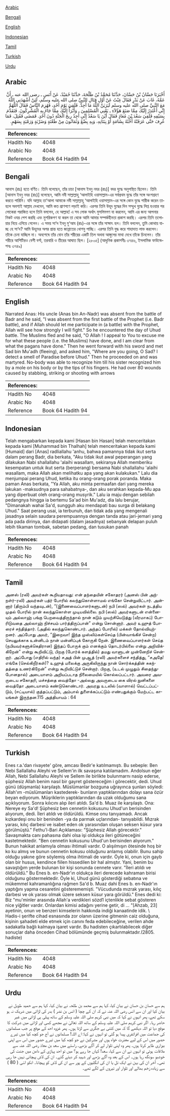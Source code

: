 [Arabic](#arabic)

[Bengali](#bengali)

[English](#english)

[Indonesian](#indonesian)

[Tamil](#tamil)

[Turkish](#turkish)

[Urdu](#urdu)

## Arabic


<div dir="rtl" lang="ar" style={{fontSize:'larger',backgroundColor:'#f8f9fa',padding:20}}>
أَخْبَرَنَا حَسَّانُ بْنُ حَسَّانَ، حَدَّثَنَا مُحَمَّدُ بْنُ طَلْحَةَ، حَدَّثَنَا حُمَيْدٌ، عَنْ أَنَسٍ ـ رضى الله عنه ـ أَنَّ عَمَّهُ، غَابَ عَنْ بَدْرٍ فَقَالَ غِبْتُ عَنْ أَوَّلِ قِتَالِ النَّبِيِّ صلى الله عليه وسلم، لَئِنْ أَشْهَدَنِي اللَّهُ مَعَ النَّبِيِّ صلى الله عليه وسلم لَيَرَيَنَّ اللَّهُ مَا أُجِدُّ‏.‏ فَلَقِيَ يَوْمَ أُحُدٍ، فَهُزِمَ النَّاسُ فَقَالَ اللَّهُمَّ إِنِّي أَعْتَذِرُ إِلَيْكَ مِمَّا صَنَعَ هَؤُلاَءِ ـ يَعْنِي الْمُسْلِمِينَ ـ وَأَبْرَأُ إِلَيْكَ مِمَّا جَاءَ بِهِ الْمُشْرِكُونَ‏.‏ فَتَقَدَّمَ بِسَيْفِهِ فَلَقِيَ سَعْدَ بْنَ مُعَاذٍ فَقَالَ أَيْنَ يَا سَعْدُ إِنِّي أَجِدُ رِيحَ الْجَنَّةِ دُونَ أُحُدٍ‏.‏ فَمَضَى فَقُتِلَ، فَمَا عُرِفَ حَتَّى عَرَفَتْهُ أُخْتُهُ بِشَامَةٍ أَوْ بِبَنَانِهِ، وَبِهِ بِضْعٌ وَثَمَانُونَ مِنْ طَعْنَةٍ وَضَرْبَةٍ وَرَمْيَةٍ بِسَهْمٍ‏.‏
</div>
<div style={{backgroundColor:'#f8f9fa',padding:20, marginBottom: 10}}><table> <thead> <tr> <th>References:</th> <th></th> </tr> </thead> <tbody><tr><td>Hadith No</td><td>4048</td></tr><tr><td>Arabic No</td><td>4048</td></tr><tr><td>Reference</td><td>Book 64 Hadith 94</td></tr></tbody></table></div>

## Bengali


<div dir="ltr" lang="bn" style={{fontSize:'larger',backgroundColor:'#f8f9fa',padding:20}}>
আনাস (রাঃ) হতে বর্ণিত। তিনি বলেছেন, তাঁর চাচা [আনাস ইবনু নযর (রাঃ)] বদর যুদ্ধে অনুপস্থিত ছিলেন। তিনি [আনাস ইবনু নযর (রাঃ)] বলেছেন, আমি নবী সাল্লাল্লাহু ‘আলাইহি ওয়াসাল্লাম-এর সর্বপ্রথম যুদ্ধে তাঁর সঙ্গে অংশগ্রহণ করতে পারিনি। যদি আল্লাহ তা‘আলা আমাকে নবী সাল্লাল্লাহু ‘আলাইহি ওয়াসাল্লাম-এর সঙ্গে কোন যুদ্ধে শারীক করেন তাহলে অবশ্যই আল্লাহ দেখবেন, আমি কত প্রাণপণে লড়াই করি। এরপর তিনি উহূদ যুদ্ধের দিন সম্মুখ যুদ্ধে লিপ্ত হওয়ার পর লোকেরা পরাজিত হলে তিনি বললেন, হে আল্লাহ! এ সব লোক অর্থাৎ মুসলিমগণ যা করলেন, আমি এর জন্য আপনার নিকট ওযর পেশ করছি এবং মুশরিকগণ যা করল তা থেকে আমি আমার সম্পর্কহীনতা প্রকাশ করছি। এরপর তিনি তলোয়ার নিয়ে এগিয়ে গেলেন। এ সময় সা‘দ ইবনু মু‘আয (রাঃ)-এর সঙ্গে তাঁর সাক্ষাৎ হল। তিনি বললেন, তুমি কোথায় যাচ্ছ হে সা‘দ? আমি উহূদের অপর প্রান্ত হতে জান্নাতের খোশবু পাচ্ছি। এরপর তিনি যুদ্ধ করে শাহাদাত লাভ করলেন। তাঁকে চেনা যাচ্ছিল না। অবশেষে তাঁর বোন তাঁর শরীরের একটি তিল অথবা আঙ্গুলের মাথা দেখে তাঁকে চিনলেন। তাঁর শরীরে আশিটিরও বেশী বর্শা, তরবারি ও তীরের আঘাত ছিল। [২৮০৫] (আধুনিক প্রকাশনীঃ ৩৭৪৬, ইসলামিক ফাউন্ডেশনঃ ৩৭৪৯)
</div>
<div style={{backgroundColor:'#f8f9fa',padding:20, marginBottom: 10}}><table> <thead> <tr> <th>References:</th> <th></th> </tr> </thead> <tbody><tr><td>Hadith No</td><td>4048</td></tr><tr><td>Arabic No</td><td>4048</td></tr><tr><td>Reference</td><td>Book 64 Hadith 94</td></tr></tbody></table></div>

## English


<div dir="ltr" lang="en" style={{fontSize:'larger',backgroundColor:'#f8f9fa',padding:20}}>
Narrated Anas: His uncle (Anas bin An-Nadr) was absent from the battle of Badr and he said, "I was absent from the first battle of the Prophet (i.e. Badr battle), and if Allah should let me participate in (a battle) with the Prophet, Allah will see how strongly I will fight." So he encountered the day of Uhud battle. The Muslims fled and he said, "O Allah ! I appeal to You to excuse me for what these people (i.e. the Muslims) have done, and I am clear from what the pagans have done." Then he went forward with his sword and met Sad bin Mu'adh (fleeing), and asked him, "Where are you going, O Sad? I detect a smell of Paradise before Uhud." Then he proceeded on and was martyred. No-body was able to recognize him till his sister recognized him by a mole on his body or by the tips of his fingers. He had over 80 wounds caused by stabbing, striking or shooting with arrows
</div>
<div style={{backgroundColor:'#f8f9fa',padding:20, marginBottom: 10}}><table> <thead> <tr> <th>References:</th> <th></th> </tr> </thead> <tbody><tr><td>Hadith No</td><td>4048</td></tr><tr><td>Arabic No</td><td>4048</td></tr><tr><td>Reference</td><td>Book 64 Hadith 94</td></tr></tbody></table></div>

## Indonesian


<div dir="ltr" lang="id" style={{fontSize:'larger',backgroundColor:'#f8f9fa',padding:20}}>
Telah mengabarkan kepada kami [Hasan bin Hasan] telah menceritakan kepada kami [Muhammad bin Thalhah] telah menceritakan kepada kami [Humaid] dari [Anas] radliallahu 'anhu, bahwa pamannya tidak ikut serta dalam perang Badr, dia berkata, "Aku tidak ikut awal peperangan yang dilakukan Nabi shallallahu 'alaihi wasallam, sekiranya Allah memberiku kesempatan untuk ikut serta (berperang) bersama Nabi shallallahu 'alaihi wasallam, maka Allah akan melihatku apa yang akan kulakukan." Lalu dia menjumpai perang Uhud, ketika itu orang-orang porak poranda. Maka paman Anas berkata, "Ya Allah, aku minta permaafan dari yang mereka lakukan -maksudnya para sahabatnya-, dan aku serahkan kepada-Mu apa yang diperbuat oleh orang-orang musyrik." Lalu ia maju dengan sebilah pedangnya hingga ia bertemu Sa'ad bin Mu'adz, dia lalu berujar, "Dimanakah wahai Sa'd, sungguh aku mendapati bau surga di belakang Uhud." Saat perang usai, ia terbunuh, dan tidak ada yang mengenali jasadnya selain saudara perempuannya dengan tanda atau jari-jemari yang ada pada dirinya, dan didapati (dalam jasadnya) sebanyak delapan puluh lebih tikaman tombak, sabetan pedang, dan tusukan panah
</div>
<div style={{backgroundColor:'#f8f9fa',padding:20, marginBottom: 10}}><table> <thead> <tr> <th>References:</th> <th></th> </tr> </thead> <tbody><tr><td>Hadith No</td><td>4048</td></tr><tr><td>Arabic No</td><td>4048</td></tr><tr><td>Reference</td><td>Book 64 Hadith 94</td></tr></tbody></table></div>

## Tamil


<div dir="ltr" lang="ta" style={{fontSize:'larger',backgroundColor:'#f8f9fa',padding:20}}>
அனஸ் (ரலி) அவர்கள் கூறியதாவது: என் தந்தையின் சகோதரர் (அனஸ் பின் அந்நள்ர்-ரலி) அவர்கள் பத்ர் போரில் கலந்துகொள்ளாமல் எங்கோ சென்றுவிட்டார். அன்னார் (திரும்பி வந்தவுடன்), “(இணைவைப்பாளர்களுடன்) நபி (ஸல்) அவர்கள் நடத்திய முதல் போரில் நான் கலந்துகொள்ள முடியவில்லை. நபி (ஸல்) அவர்களுடன் என்னையும் அல்லாஹ் பங்கு பெறவைத்திருந்தால் நான் கடும் முயற்சியெடுத்து (வீரமாகப்) போரிடுவதை அல்லாஹ் நிச்சயம் பார்த்திருப்பான்” என்று சொன்னார். அவர் உஹுத் போரைச் சந்தித்தார். (அதில் கலந்துகொண்டார். அந்தப் போரில்) மக்கள் தோல்வியுற்றனர். அப்போது அவர், “இறைவா! இந்த முஸ்லிம்கள்செய்த (பின்வாங்கிச் சென்ற) செயலுக்காக உன்னிடம் நான் மன்னிப்புக் கோருகி றேன். இணைவைப்பாளர்கள் செய்த (நபியவர்களுக்கெதிரான) இந்தப் போருக் கும் எனக்கும் தொடர்பில்லை என்று அறிவிக்கிறேன்” என்று கூறிவிட்டு, பிறகு (போர்க் களத்தில்) தமது வாளுடன் முன்னேறிச் சென்றார். அப்போது (எதிரில் வந்த) சஅத் பின் முஆத் (ரலி) அவர்களைச் சந்தித்து, “சஅதே! எங்கே (செல்கிறீர்கள்)? உஹுத் மலைக்கு அருகிலிருந்து நான் சொர்க்கத்தின் சுகந்தத்தை உணர்கிறேன்” என்று கூறிவிட்டுச் சென்றார். பிறகு, (உடல் முழுதும் சிதைந்துபோனதால்) அடையாளம் அறியப்படாத நிலைமையில் கொல்லப்பட்டார். அவரை அவருடைய சகோதரி, மச்சத்தை வைத்தோ -அல்லது அவருடைய கை விரல் நுனிகளை வைத்தோ அடையாளம் கண்டுகொண்டார். அவரது உடலில் (வாளால்) வெட்டப்பட்டும், (ஈட்டியால்) குத்தப்பட்டும், அம்பால் துளைக்கப்பட்டும் எண்பதுக்கும் மேற்பட்ட காயங்கள் இருந்தன.115 அத்தியாயம் : 64
</div>
<div style={{backgroundColor:'#f8f9fa',padding:20, marginBottom: 10}}><table> <thead> <tr> <th>References:</th> <th></th> </tr> </thead> <tbody><tr><td>Hadith No</td><td>4048</td></tr><tr><td>Arabic No</td><td>4048</td></tr><tr><td>Reference</td><td>Book 64 Hadith 94</td></tr></tbody></table></div>

## Turkish


<div dir="ltr" lang="tr" style={{fontSize:'larger',backgroundColor:'#f8f9fa',padding:20}}>
Enes r.a.'dan rivayete' göre, amcası Bedir'e katılmamıştı. Bu sebeple: Ben Nebi Sallallahu Aleyhi ve Sellem'in ilk savaşına katılamadım. Andolsun eğer Allah, Nebi Sallallahu Aleyhi ve Sellem ile birlikte bulunmarnı nasip ederse, şüphesiz Allah benim nasıl bir gayret göstereceğim i görecektir, dedi. Uhud günü (düşmanla) karşılaştı. Müslümanlar bozguna uğrayınca şunları söyledi: Allah'ım -müslümanları kastederek- bunların yaptıklarından dolayı sana özür beyan ediyorum. Müşriklerin yaptıklarından da uzak olduğumu sana açıklıyorum. Sonra kılıcını alıp ileri atıldı. Sa'd b. Muaz ile karşılaştı. Ona: Nereye ey Sa'd! Şüphesiz ben cennetin kokusunu Uhud'un berisinden alıyorum, dedi. İleri atıldı ve öldürüldü. Kimse onu tanıyamadı. Ancak kızkardeşi onu bir beninden -ya da parmak uçlarından- tanıyabildi. Mızrak yarası, kılıç darbesi ve isabet eden ok yarasından oluşan seksen küsur yara görülmüştü." Fethu'l-Bari Açıklaması: "Şüphesiz Allah görecektir." Savaşmakta canı pahasına dahi olsa işi oldukça ileri götüreceğini kastetmektedir. "Ben cennetin kokusunu Uhud'un berisinden alıyorum." Bunun hakikat anlamıyla olması ihtimali vardır. O alışılmışın ötesinde hoş bir ko ku almış ve bunun cennetin kokusu olduğunu anlamış olabilir. Bunu sahip olduğu yakıne göre söylemiş olma ihtimali de vardır. Öyle ki, onun için gayb olan bir husus, kendince fiilen hissedilen bir hal almıştır. Yani, benim bu savaştığım yerde bulunan bir kişi sonunda cennete varır. "İleri atıldı ve öldürüldü." Bu Enes b. en-Nadr'ın oldukça ileri derecede kahraman birisi olduğunu göstermektedir. Öyle ki, Uhud günü gösterdiği sebatına ve mükemmel kahramanlığına rağmen Sa'd b. Muaz dahi Enes b. en-Nadr'ın yaptığını yapma cesaretini gösterememişti. "Vücudunda mızrak yarası, kılıç darbesi ve ok yarası olmak üzere seksen küsur yara görüldü." Enes dedi ki: Biz "mu'minler arasında Allah'a verdikleri sözd1 içtenlikle sebat gösteren nice yiğitler vardır. Onlardan kimisi adağını yerine getir, di ... "[Ahzab, 23] ayetinin, onun ve benzeri kimselerin hakkında indiği kanaatinde idik. \ Hadis-i şerifte cihad esnasında zor olanın üzerine gitmenin caiz olduğuna, kişinin şahadeti elde etmek için canını feda edebileceğine, verilen ahde sadakatla bağlı kalmaya işaret vardır. Bu hadisten çıkartılabilecek diğer sonuçlar daha önceden Cihad bölümünde geçmiş bulunmaktadır.(2805. hadiste)
</div>
<div style={{backgroundColor:'#f8f9fa',padding:20, marginBottom: 10}}><table> <thead> <tr> <th>References:</th> <th></th> </tr> </thead> <tbody><tr><td>Hadith No</td><td>4048</td></tr><tr><td>Arabic No</td><td>4048</td></tr><tr><td>Reference</td><td>Book 64 Hadith 94</td></tr></tbody></table></div>

## Urdu


<div dir="rtl" lang="ur" style={{fontSize:'larger',backgroundColor:'#f8f9fa',padding:20}}>
ہم سے حسان بن حسان نے بیان کیا، کہا ہم سے محمد بن طلحہ نے بیان کیا، کہا ہم سے حمید طویل نے بیان کیا اور ان سے انس رضی اللہ عنہ نے کہ ان کے چچا ( انس بن نضر ) بدر کی لڑائی میں شریک نہ ہو سکے تھے، پھر انہوں نے کہا کہ میں نبی کریم صلی اللہ علیہ وسلم کے ساتھ پہلی ہی لڑائی میں غیر حاضر رہا۔ اگر نبی کریم صلی اللہ علیہ وسلم کے ساتھ اللہ تعالیٰ نے مجھے کسی اور لڑائی میں شرکت کا موقع دیا تو اللہ دیکھے گا کہ میں کتنی بے جگری سے لڑتا ہوں۔ پھر غزوہ احد کے موقع پر جب مسلمانوں کی جماعت میں افراتفری پیدا ہو گئی تو انہوں نے کہا: اے اللہ! مسلمانوں نے آج جو کچھ کیا میں تیرے حضور میں اس کے لیے معذرت خواہ ہوں اور مشرکین نے جو کچھ کیا میں تیرے حضور میں اس سے اپنی بیزاری ظاہر کرتا ہوں۔ پھر وہ اپنی تلوار لے کر آگے بڑھے۔ راستے میں سعد بن معاذ رضی اللہ عنہ سے ملاقات ہوئی تو انہوں نے ان سے کہا، سعد! کہاں جا رہے ہو؟ میں تو احد پہاڑی کے دامن میں جنت کی خوشبو سونگھ رہا ہوں۔ اس کے بعد وہ آگے بڑھے اور شہید کر دیئے گئے۔ ان کی لاش پہچانی نہیں جا رہی تھی۔ آخر ان کی بہن نے ایک تل یا ان کی انگلیوں کے پور سے ان کی لاش کو پہچانا۔ انکو اسّی ( 80 ) سے زیادہ زخم بھالے اور تلوار اور تیروں کے لگے تھے۔
</div>
<div style={{backgroundColor:'#f8f9fa',padding:20, marginBottom: 10}}><table> <thead> <tr> <th>References:</th> <th></th> </tr> </thead> <tbody><tr><td>Hadith No</td><td>4048</td></tr><tr><td>Arabic No</td><td>4048</td></tr><tr><td>Reference</td><td>Book 64 Hadith 94</td></tr></tbody></table></div>